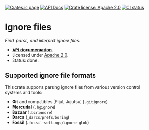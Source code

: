 [![Crates.io page](https://badgen.net/crates/v/ignore-files)](https://crates.io/crates/ignore-files)
[![API Docs](https://docs.rs/ignore-files/badge.svg)][docs]
[![Crate license: Apache 2.0](https://badgen.net/badge/license/Apache%202.0)][license]
[![CI status](https://github.com/watchexec/watchexec/actions/workflows/check.yml/badge.svg)](https://github.com/watchexec/watchexec/actions/workflows/check.yml)

# Ignore files

_Find, parse, and interpret ignore files._

- **[API documentation][docs]**.
- Licensed under [Apache 2.0][license].
- Status: done.

## Supported ignore file formats

This crate supports parsing ignore files from various version control systems and tools:

- **Git** and compatibles (Pijul, Jujutsu) (`.gitignore`)
- **Mercurial** (`.hgignore`)
- **Bazaar** (`.bzrignore`)
- **Darcs** (`_darcs/prefs/boring`)
- **Fossil** (`.fossil-settings/ignore-glob`)

[docs]: https://docs.rs/ignore-files
[license]: ../../LICENSE
